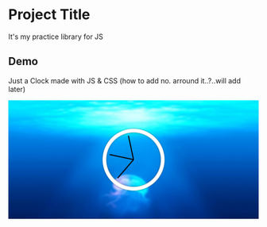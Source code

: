 
# Project Title

It's my practice library for JS


## Demo

Just a Clock made with JS & CSS (how to add no. arround it..?..will add later)

![CLOCK](https://raw.githubusercontent.com/prashant54singh/JS_practice/main/Day%202/Screenshot%202022-08-27%20233659.jpg)